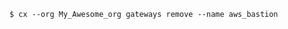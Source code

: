 <!-- usedin: [ _includes/_inlines/Toolbelt/common/gateway/gateway_example-v1.md] -->

```
$ cx --org My_Awesome_org gateways remove --name aws_bastion
```
